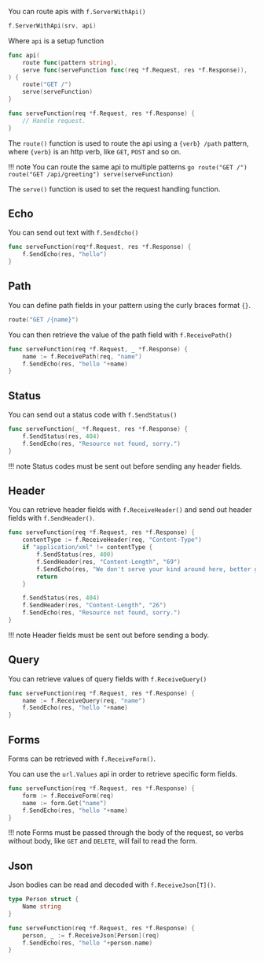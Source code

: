 You can route apis with `f.ServerWithApi()`

```go
f.ServerWithApi(srv, api)
```

Where `api` is a setup function

```go
func api(
	route func(pattern string),
	serve func(serveFunction func(req *f.Request, res *f.Response)),
) {
    route("GET /")
    serve(serveFunction)
}

func serveFunction(req *f.Request, res *f.Response) {
    // Handle request.
}
```

The `route()` function is used to route the api using a `{verb} /path` pattern, where `{verb}` is an http verb, like `GET`, `POST` and so on.

!!! note
    You can route the same api to multiple patterns
    ```go
    route("GET /")
    route("GET /api/greeting")
    serve(serveFunction)
    ```

The `serve()` function is used to set the request handling function.

## Echo

You can send out text with `f.SendEcho()`

```go
func serveFunction(req*f.Request, res *f.Response) {
    f.SendEcho(res, "hello")
}
```

## Path

You can define path fields in your pattern using the curly braces format `{}`.

```go
route("GET /{name}")
```

You can then retrieve the value of the path field with `f.ReceivePath()`

```go
func serveFunction(req *f.Request, _ *f.Response) {
    name := f.ReceivePath(req, "name")
    f.SendEcho(res, "hello "+name)
}
```

## Status

You can send out a status code with `f.SendStatus()`

```go
func serveFunction(_ *f.Request, res *f.Response) {
    f.SendStatus(res, 404)
    f.SendEcho(res, "Resource not found, sorry.")
}
```

!!! note
    Status codes must be sent out before sending any header fields.

## Header

You can retrieve header fields with `f.ReceiveHeader()` and send out header fields with `f.SendHeader()`.

```go
func serveFunction(req *f.Request, res *f.Response) {
    contentType := f.ReceiveHeader(req, "Content-Type")
    if "application/xml" != contentType {
        f.SendStatus(res, 400)
        f.SendHeader(res, "Content-Length", "69")
        f.SendEcho(res, "We don't serve your kind around here, better get an XML encoder, heh.")
        return
    }

    f.SendStatus(res, 404)
    f.SendHeader(res, "Content-Length", "26")
    f.SendEcho(res, "Resource not found, sorry.")
}
```

!!! note
    Header fields must be sent out before sending a body.

## Query

You can retrieve values of query fields with `f.ReceiveQuery()`

```go
func serveFunction(req *f.Request, res *f.Response) {
    name := f.ReceiveQuery(req, "name")
    f.SendEcho(res, "hello "+name)
}
```

## Forms

Forms can be retrieved with `f.ReceiveForm()`.

You can use the `url.Values` api in order to retrieve specific form fields.

```go
func serveFunction(req *f.Request, res *f.Response) {
    form := f.ReceiveForm(req)
    name := form.Get("name")
    f.SendEcho(res, "hello "+name)
}
```

!!! note
    Forms must be passed through the body of the request, so verbs without body, like `GET` and `DELETE`, will fail to read the form.

## Json

Json bodies can be read and decoded with `f.ReceiveJson[T]()`.

```go
type Person struct {
    Name string
}

func serveFunction(req *f.Request, res *f.Response) {
    person, _ := f.ReceiveJson[Person](req)
    f.SendEcho(res, "hello "+person.name)
}
```